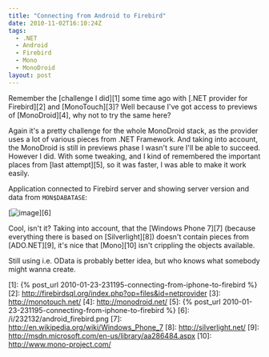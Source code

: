 ```yaml
---
title: "Connecting from Android to Firebird"
date: 2010-11-02T16:10:24Z
tags:
  - .NET
  - Android
  - Firebird
  - Mono
  - MonoDroid
layout: post
---
```

Remember the [challenge I did][1] some time ago with [.NET provider for Firebird][2] and [MonoTouch][3]? Well because I've got access to previews of [MonoDroid][4], why not to try the same here?

Again it's a pretty challenge for the whole MonoDroid stack, as the provider uses a lot of various pieces from .NET Framework. And taking into account, the MonoDroid is still in previews phase I wasn't sure I'll be able to succeed. However I did. With some tweaking, and I kind of remembered the important places from [last attempt][5], so it was faster, I was able to make it work easily.

Application connected to Firebird server and showing server version and data from `MON$DABATASE`:

[![image](/i/232132/android_firebird_thumb.jpg)][6]

Cool, isn't it? Taking into account, that the [Windows Phone 7][7] (because everything there is based on [Silverlight][8]) doesn't contain pieces from [ADO.NET][9], it's nice that [Mono][10] isn't crippling the objects available.

Still using i.e. OData is probably better idea, but who knows what somebody might wanna create.

[1]: {% post_url 2010-01-23-231195-connecting-from-iphone-to-firebird %}
[2]: http://firebirdsql.org/index.php?op=files&id=netprovider
[3]: http://monotouch.net/
[4]: http://monodroid.net/
[5]: {% post_url 2010-01-23-231195-connecting-from-iphone-to-firebird %}
[6]: /i/232132/android_firebird.png
[7]: http://en.wikipedia.org/wiki/Windows_Phone_7
[8]: http://silverlight.net/
[9]: http://msdn.microsoft.com/en-us/library/aa286484.aspx
[10]: http://www.mono-project.com/